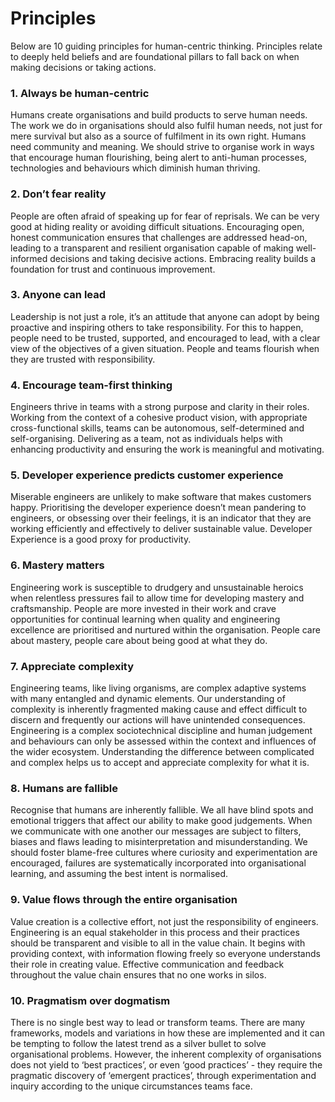 # Principles
Below are 10 guiding principles for human-centric thinking. Principles relate to deeply held beliefs and are foundational pillars to fall back on when making decisions or taking actions.

### 1. Always be human-centric
Humans create organisations and build products to serve human needs. The work we do in organisations should also fulfil human needs, not just for mere survival but also as a source of fulfilment in its own right. Humans need community and meaning. We should strive to organise work in ways that encourage human flourishing, being alert to anti-human processes, technologies and behaviours which diminish human thriving.

### 2. Don’t fear reality
People are often afraid of speaking up for fear of reprisals. We can be very good at hiding reality or avoiding difficult situations.  Encouraging open, honest communication ensures that challenges are addressed head-on, leading to a transparent and resilient organisation capable of making well-informed decisions and taking decisive actions. Embracing reality builds a foundation for trust and continuous improvement.

### 3. Anyone can lead
Leadership is not just a role, it’s an attitude that anyone can adopt by being proactive and inspiring others to take responsibility. For this to happen, people need to be trusted, supported, and encouraged to lead, with a clear view of the objectives of a given situation. People and teams flourish when they are trusted with responsibility.

### 4. Encourage team-first thinking
Engineers thrive in teams with a strong purpose and clarity in their roles. Working from the context of a cohesive product vision, with appropriate cross-functional skills, teams can be autonomous, self-determined and self-organising. Delivering as a team, not as individuals helps with enhancing productivity and ensuring the work is meaningful and motivating.

### 5. Developer experience predicts customer experience
Miserable engineers are unlikely to make software that makes customers happy. Prioritising the developer experience doesn’t mean pandering to engineers, or obsessing over their feelings, it is an indicator that they are working efficiently and effectively to deliver sustainable value. Developer Experience is a good proxy for productivity.

### 6. Mastery matters
Engineering work is susceptible to drudgery and unsustainable heroics when relentless pressures fail to allow time for developing mastery and craftsmanship. People are more invested in their work and crave opportunities for continual learning when quality and engineering excellence are prioritised and nurtured within the organisation. People care about mastery, people care about being good at what they do.

### 7. Appreciate complexity
Engineering teams, like living organisms, are complex adaptive systems with many entangled and dynamic elements. Our understanding of complexity is inherently fragmented making cause and effect difficult to discern and frequently our actions will have unintended consequences. Engineering is a complex sociotechnical discipline and human judgement and behaviours can only be assessed within the context and influences of the wider ecosystem. Understanding the difference between complicated and complex helps us to accept and appreciate complexity for what it is.

### 8. Humans are fallible
Recognise that humans are inherently fallible. We all have blind spots and emotional triggers that affect our ability to make good judgements. When we communicate with one another our messages are subject to filters, biases and flaws leading to misinterpretation and misunderstanding. We should foster blame-free cultures where curiosity and experimentation are encouraged, failures are systematically incorporated into organisational learning, and assuming the best intent is normalised.

### 9. Value flows through the entire organisation
Value creation is a collective effort, not just the responsibility of engineers. Engineering is an equal stakeholder in this process and their practices should be transparent and visible to all in the value chain. It begins with providing context, with information flowing freely so everyone understands their role in creating value. Effective communication and feedback throughout the value chain ensures that no one works in silos.

### 10. Pragmatism over dogmatism
There is no single best way to lead or transform teams. There are many frameworks, models and variations in how these are implemented and it can be tempting to follow the latest trend as a silver bullet to solve organisational problems. However, the inherent complexity of organisations does not yield to ‘best practices’, or even ‘good practices’ - they require the pragmatic discovery of ‘emergent practices’, through experimentation and inquiry according to the unique circumstances teams face.
